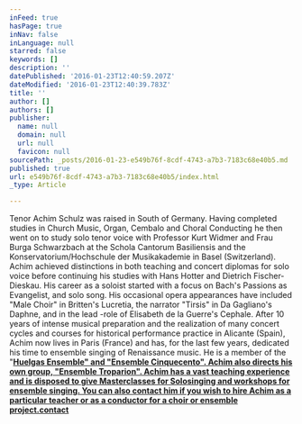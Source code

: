 ```yaml
---
inFeed: true
hasPage: true
inNav: false
inLanguage: null
starred: false
keywords: []
description: ''
datePublished: '2016-01-23T12:40:59.207Z'
dateModified: '2016-01-23T12:40:39.783Z'
title: ''
author: []
authors: []
publisher:
  name: null
  domain: null
  url: null
  favicon: null
sourcePath: _posts/2016-01-23-e549b76f-8cdf-4743-a7b3-7183c68e40b5.md
published: true
url: e549b76f-8cdf-4743-a7b3-7183c68e40b5/index.html
_type: Article

---
```

Tenor Achim Schulz was raised in South of Germany. Having completed studies in Church Music, Organ, Cembalo and Choral Conducting he then went on to study solo tenor voice with Professor Kurt Widmer and Frau Burga Schwarzbach at the Schola Cantorum Basiliensis and the Konservatorium/Hochschule der Musikakademie in Basel (Switzerland). Achim achieved distinctions in both teaching and concert diplomas for solo voice before continuing his studies with Hans Hotter and Dietrich Fischer-Dieskau. His career as a soloist started with a focus on Bach's Passions as Evangelist, and solo song. His occasional opera appearances have included "Male Choir" in Britten's Lucretia, the narrator "Tirsis" in Da Gagliano's Daphne, and in the lead -role of Elisabeth de la Guerre's Cephale. After 10 years of intense musical preparation and the realization of many concert cycles and courses for historical performance practice in Alicante (Spain), Achim now lives in Paris (France) and has, for the last few years, dedicated his time to ensemble singing of Renaissance music. He is a member of the "**[Huelgas Ensemble"  and "][0][Ensemble Cinquecento". Achim also directs his own group, "Ensemble Troparion". Achim has a vast teaching experience and is disposed to give Masterclasses for Solosinging and workshops for ensemble singing. You can also contact him if you wish to hire Achim as a particular teacher or as a conductor for a choir or ensemble project.][1]**[**contact**][2]

[0]: http://www.huelgasensemble.be/
[1]: http://www.ensemblecinquecento.com/
[2]: mailto:achimschulz2@yahoo.es